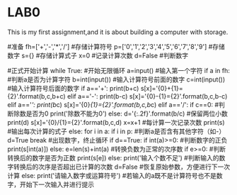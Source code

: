 # LAB0
This is my first assignment,and it is about building a computer with storage.

#准备
fh=['+','-','*','/']                                            #存储计算符号
p=['0','1','2','3','4','5','6','7','8','9']                     #存储数字
s={}                                                            #存储计算式子
x=0                                                             #记录计算次数
d=False                                                         #判断数字

#正式开始计算
while True:                                                     #开始无限循环
    a=input()                                                   #输入第一个字符
    if a in fh:                                                 #判断a是否为计算字符
        b=int(input())                                          #输入计算符号前面的数字
        c=int(input())                                          #输入计算符号后面的数字
        if a=='+':
            print(b+c)
            s[x]='{0}+{1}={2}'.format(b,c,b+c)
        elif a=='-':
            print(b-c)
            s[x]='{0}-{1}={2}'.format(b,c,b-c)
        elif a=='*':
            print(b*c)
            s[x]='{0}*{1}={2}'.format(b,c,b*c)
        elif a=='/':
            if c==0:                                            #判断除数是否为0
                print('除数不能为0')
            else:
                d='{:.2f}'.format(b/c)                          #保留两位小数
                print(d)
                s[x]='{0}/{1}={2}'.format(b,c,d)
        x=x+1                                                   #每计算一次记录次数
        print(s)                                                #输出每次计算的式子
    else:
        for i in a:
            if i in p:                                          #判断a是否含有其他字符（如-）
                d=True
                break                                           #出现数字，终止循环
        if d==True:
            if int(a)>=0:                                       #判断数字的正负
                print(s[int(a)])
            else:
                e=len(s)+int(a)                                 #转换负数为正常的次序数
                if e>=0:                                        #判断转换后的数字是否为正数
                    print(s[e])
                else:
                    print('输入个数不足')                        #判断输入的数字转换后的次序是否超出已计算的次数
            d=False                                             #恢复原始参数，方便进行下一次计算
        else:
            print('请输入数字或运算符号')                         #若输入的a既不是计算符号也不是数字，开始下一次输入并进行提示
